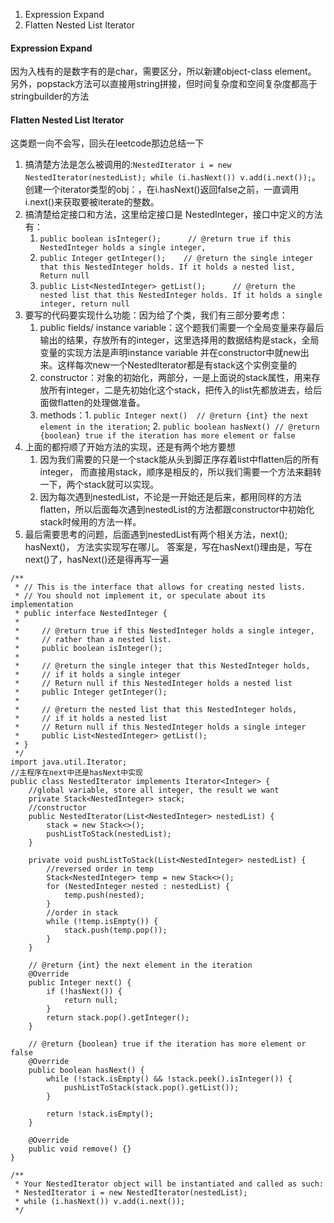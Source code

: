 1. Expression Expand
2. Flatten Nested List Iterator







#### Expression Expand
因为入栈有的是数字有的是char，需要区分，所以新建object-class element。 另外，popstack方法可以直接用string拼接，但时间复杂度和空间复杂度都高于stringbuilder的方法


#### Flatten Nested List Iterator
这类题一向不会写，回头在leetcode那边总结一下

1. 搞清楚方法是怎么被调用的:`NestedIterator i = new NestedIterator(nestedList); while (i.hasNext()) v.add(i.next());`。创建一个iterator类型的obj：，在i.hasNext()返回false之前，一直调用i.next()来获取要被iterate的整数。
2. 搞清楚给定接口和方法，这里给定接口是 NestedInteger，接口中定义的方法有：
    1.  `public boolean isInteger();      // @return true if this NestedInteger holds a single integer,`
    2.  `public Integer getInteger();    // @return the single integer that this NestedInteger holds. If it holds a nested list, Return null `
    3.  `public List<NestedInteger> getList();      // @return the nested list that this NestedInteger holds. If it holds a single integer, return null`
3. 要写的代码要实现什么功能：因为给了个类，我们有三部分要考虑：
    1. public fields/ instance variable：这个题我们需要一个全局变量来存最后输出的结果，存放所有的integer，这里选择用的数据结构是stack，全局变量的实现方法是声明instance variable 并在constructor中就new出来。这样每次new一个NestedIterator都是有stack这个实例变量的
    2. constructor：对象的初始化，两部分，一是上面说的stack属性，用来存放所有integer，二是先初始化这个stack，把传入的list先都放进去，给后面做flatten的处理做准备。
    3. methods：1. `public Integer next()  // @return {int} the next element in the iteration`; 2. `public boolean hasNext() // @return {boolean} true if the iteration has more element or false`
4. 上面的都捋顺了开始方法的实现，还是有两个地方要想
    1. 因为我们需要的只是一个stack能从头到脚正序存着list中flatten后的所有integer， 而直接用stack，顺序是相反的，所以我们需要一个方法来翻转一下，两个stack就可以实现。
    2. 因为每次遇到nestedList，不论是一开始还是后来，都用同样的方法flatten，所以后面每次遇到nestedList的方法都跟constructor中初始化stack时候用的方法一样。
5. 最后需要思考的问题，后面遇到nestedList有两个相关方法，next(); hasNext()， 方法实实现写在哪儿。 答案是，写在hasNext()理由是，写在next()了，hasNext()还是得再写一遍

```
/**
 * // This is the interface that allows for creating nested lists.
 * // You should not implement it, or speculate about its implementation
 * public interface NestedInteger {
 *
 *     // @return true if this NestedInteger holds a single integer,
 *     // rather than a nested list.
 *     public boolean isInteger();
 *
 *     // @return the single integer that this NestedInteger holds,
 *     // if it holds a single integer
 *     // Return null if this NestedInteger holds a nested list
 *     public Integer getInteger();
 *
 *     // @return the nested list that this NestedInteger holds,
 *     // if it holds a nested list
 *     // Return null if this NestedInteger holds a single integer
 *     public List<NestedInteger> getList();
 * }
 */
import java.util.Iterator;
//主程序在next中还是hasNext中实现
public class NestedIterator implements Iterator<Integer> {
    //global variable, store all integer, the result we want
    private Stack<NestedInteger> stack;
    //constructor
    public NestedIterator(List<NestedInteger> nestedList) {
        stack = new Stack<>();
        pushListToStack(nestedList);
    }

    private void pushListToStack(List<NestedInteger> nestedList) {
        //reversed order in temp
        Stack<NestedInteger> temp = new Stack<>();
        for (NestedInteger nested : nestedList) {
            temp.push(nested);
        }
        //order in stack
        while (!temp.isEmpty()) {
            stack.push(temp.pop());
        }
    }
    
    // @return {int} the next element in the iteration
    @Override
    public Integer next() {
        if (!hasNext()) {
            return null;
        }
        return stack.pop().getInteger();
    }

    // @return {boolean} true if the iteration has more element or false
    @Override
    public boolean hasNext() {
        while (!stack.isEmpty() && !stack.peek().isInteger()) {
            pushListToStack(stack.pop().getList());
        }
        
        return !stack.isEmpty();
    }

    @Override
    public void remove() {}
}

/**
 * Your NestedIterator object will be instantiated and called as such:
 * NestedIterator i = new NestedIterator(nestedList);
 * while (i.hasNext()) v.add(i.next());
 */
```